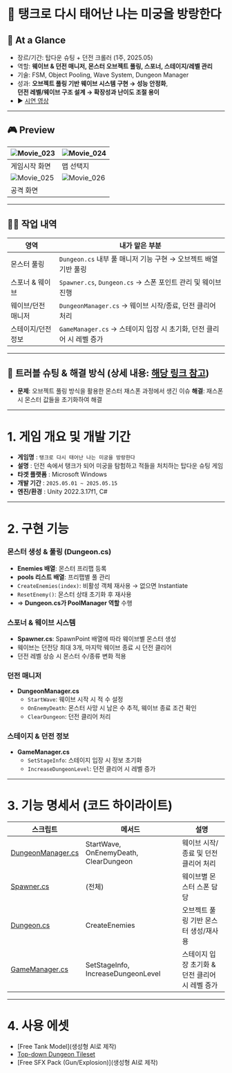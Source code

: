 # 🚩 탱크로 다시 태어난 나는 미궁을 방랑한다

## 🔎 At a Glance
- 장르/기간: 탑다운 슈팅 + 던전 크롤러 (1주, 2025.05)
- 역할: **웨이브 & 던전 매니저, 몬스터 오브젝트 풀링, 스포너, 스테이지/레벨 관리**
- 기술: FSM, Object Pooling, Wave System, Dungeon Manager
- 성과: **오브젝트 풀링 기반 웨이브 시스템 구현 → 성능 안정화**,  
  **던전 레벨/웨이브 구조 설계 → 확장성과 난이도 조절 용이**
- ▶️ [시연 영상](https://www.youtube.com/watch?v=Z0R4iaVQl8I)

---

## 🎮 Preview
| ![Movie_023](https://github.com/user-attachments/assets/58750829-5e68-43b0-9459-84a73bbfcdc4) | ![Movie_024](https://github.com/user-attachments/assets/dc49e93b-5000-4b90-843b-af1719bb0ce3) |
|---------------------------------------------------------------------------------------------- | --------------------------------------------------------------------------------------------- |
| 게임시작 화면                                                                                  | 맵 선택지                                                                                      | 
| ![Movie_025](https://github.com/user-attachments/assets/4459db3f-641b-4810-a174-b2de3bf9b78b) | ![Movie_026](https://github.com/user-attachments/assets/02d66ecd-33d9-4516-a039-daa1051af3aa) |
| 공격 화면       

---

## 🙋‍♂️ 작업 내역
| 영역 | 내가 맡은 부분 |
|---|---|
| 몬스터 풀링 | `Dungeon.cs` 내부 풀 매니저 기능 구현 → 오브젝트 배열 기반 풀링 |
| 스포너 & 웨이브 | `Spawner.cs`, `Dungeon.cs` → 스폰 포인트 관리 및 웨이브 진행 |
| 웨이브/던전 매니저 | `DungeonManager.cs` → 웨이브 시작/종료, 던전 클리어 처리 |
| 스테이지/던전 정보 | `GameManager.cs` → 스테이지 입장 시 초기화, 던전 클리어 시 레벨 증가 |

---

## 🧩 트러블 슈팅 & 해결 방식 (상세 내용: [해당 링크 참고](https://velog.io/@character453/%EB%B3%B8%EC%BA%A0%ED%94%84-5%EC%A3%BC%EC%B0%A8-%ED%83%B1%ED%81%AC%EB%A1%9C-%ED%83%9C%EC%96%B4%EB%82%9C-%EB%82%98%EB%8A%94-%EB%AF%B8%EA%B6%81%EC%9D%84-%EB%B0%A9%EB%9E%91%ED%95%9C%EB%8B%A4-67))
- **문제**: 오브젝트 풀링 방식을 활용한 몬스터 재스폰 과정에서 생긴 이슈
  **해결**: 재스폰 시 몬스터 값들을 초기화하여 해결

---

# 1. 게임 개요 및 개발 기간

- **게임명** : `탱크로 다시 태어난 나는 미궁을 방랑한다`
- **설명** : 던전 속에서 탱크가 되어 미궁을 탐험하고 적들을 처치하는 탑다운 슈팅 게임
- **타겟 플랫폼** : Microsoft Windows
- **개발 기간** : `2025.05.01 ~ 2025.05.15`
- **엔진/환경** : Unity 2022.3.17f1, C#

---

# 2. 구현 기능

### 몬스터 생성 & 풀링 (Dungeon.cs)
- **Enemies 배열**: 몬스터 프리팹 등록
- **pools 리스트 배열**: 프리팹별 풀 관리
- `CreateEnemies(index)`: 비활성 객체 재사용 → 없으면 Instantiate  
- `ResetEnemy()`: 몬스터 상태 초기화 후 재사용
- ⇒ **Dungeon.cs가 PoolManager 역할** 수행

### 스포너 & 웨이브 시스템
- **Spawner.cs**: SpawnPoint 배열에 따라 웨이브별 몬스터 생성
- 웨이브는 던전당 최대 3개, 마지막 웨이브 종료 시 던전 클리어
- 던전 레벨 상승 시 몬스터 수/종류 변화 적용

### 던전 매니저
- **DungeonManager.cs**  
  - `StartWave`: 웨이브 시작 시 적 수 설정  
  - `OnEnemyDeath`: 몬스터 사망 시 남은 수 추적, 웨이브 종료 조건 확인  
  - `ClearDungeon`: 던전 클리어 처리  

### 스테이지 & 던전 정보
- **GameManager.cs**  
  - `SetStageInfo`: 스테이지 입장 시 정보 초기화  
  - `IncreaseDungeonLevel`: 던전 클리어 시 레벨 증가  

---

# 3. 기능 명세서 (코드 하이라이트)

| 스크립트 | 메서드 | 설명 |
|---|---|---|
| [DungeonManager.cs](https://github.com/ParkJWoo/Portfolio_Public/blob/main/The%20Returner%20Tank/CodeSamples/0.%20Managers/DungeonManager.cs) | StartWave, OnEnemyDeath, ClearDungeon | 웨이브 시작/종료 및 던전 클리어 처리 |
| [Spawner.cs](https://github.com/ParkJWoo/Portfolio_Public/blob/main/The%20Returner%20Tank/CodeSamples/1.%20Entity/1.%20Dungeons/Spawner.cs) | (전체) | 웨이브별 몬스터 스폰 담당 |
| [Dungeon.cs](https://github.com/ParkJWoo/Portfolio_Public/blob/main/The%20Returner%20Tank/CodeSamples/1.%20Entity/1.%20Dungeons/Dungeon.cs) | CreateEnemies | 오브젝트 풀링 기반 몬스터 생성/재사용 |
| [GameManager.cs](https://github.com/ParkJWoo/Portfolio_Public/blob/main/The%20Returner%20Tank/CodeSamples/0.%20Managers/GameManager.cs) | SetStageInfo, IncreaseDungeonLevel | 스테이지 입장 초기화 & 던전 클리어 시 레벨 증가 |
---

# 4. 사용 에셋
- [Free Tank Model](생성형 AI로 제작)
- [Top-down Dungeon Tileset](https://0x72.itch.io/dungeontileset-ii)
- [Free SFX Pack (Gun/Explosion)](생성형 AI로 제작)
